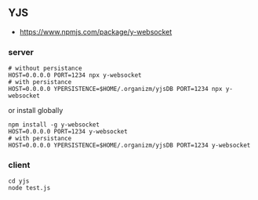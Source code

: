 ## YJS 
- https://www.npmjs.com/package/y-websocket

### server

```
# without persistance
HOST=0.0.0.0 PORT=1234 npx y-websocket
# with persistance
HOST=0.0.0.0 YPERSISTENCE=$HOME/.organizm/yjsDB PORT=1234 npx y-websocket
```

or install globally

```
npm install -g y-websocket
HOST=0.0.0.0 PORT=1234 y-websocket
# with persistance
HOST=0.0.0.0 YPERSISTENCE=$HOME/.organizm/yjsDB PORT=1234 y-websocket
```

### client 


```
cd yjs
node test.js
```